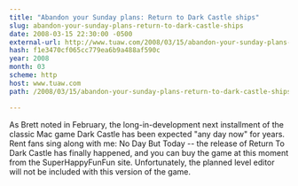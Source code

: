 ```yaml
---
title: "Abandon your Sunday plans: Return to Dark Castle ships"
slug: abandon-your-sunday-plans-return-to-dark-castle-ships
date: 2008-03-15 22:30:00 -0500
external-url: http://www.tuaw.com/2008/03/15/abandon-your-sunday-plans-return-to-dark-castle-ships/
hash: f1e3470cf065cc779ea6b9a488af590c
year: 2008
month: 03
scheme: http
host: www.tuaw.com
path: /2008/03/15/abandon-your-sunday-plans-return-to-dark-castle-ships/

---
```


As Brett noted in February, the long-in-development next installment of the classic Mac game Dark Castle has been expected "any day now" for years. Rent fans sing along with me: No Day But Today -- the release of Return To Dark Castle has finally happened, and you can buy the game at this moment from the SuperHappyFunFun site. Unfortunately, the planned level editor will not be included with this version of the game.
